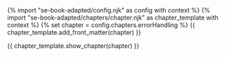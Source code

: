 <frontmatter>
{% import "se-book-adapted/config.njk" as config with context %}
{% import "se-book-adapted/chapters/chapter.njk" as chapter_template with context %}
{% set chapter = config.chapters.errorHandling %}
{{ chapter_template.add_front_matter(chapter) }}
</frontmatter>

{{ chapter_template.show_chapter(chapter) }}